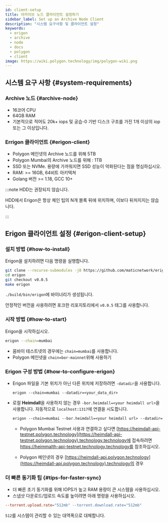 ```yaml
---
id: client-setup
title: 아카이브 노드 클라이언트 설정하기
sidebar_label: Set up an Archive Node Client
description: "시스템 요구사항 및 클라이언트 설정"
keywords:
  - erigon
  - archive
  - node
  - docs
  - polygon
  - client
image: https://wiki.polygon.technology/img/polygon-wiki.png
---
```


## 시스템 요구 사항 {#system-requirements}

### Archive 노드 {#archive-node}

- 16코어 CPU
- 64GB RAM
- 기본적으로 적어도 20k+ iops 및 공습-0 기반 디스크 구조를 가진 1개 이상의 iop 또는 그 이상입니다.

### Errigon 클라이언트 {#erigon-client}

- Polygon 메인넷의 Archive 노드를 위해 5TB
- Polygon Mumbai의 Archive 노드를 위해 : 1TB
- SSD 또는 NVMe. 용량에 가까워지면 SSD 성능이 악화된다는 점을 명심하십시오.
- RAM: >= 16GB, 64비트 아키텍쳐
- Golang 버전 >= 1.18, GCC 10+

:::note HDD는 권장되지 않습니다.

HDD에서 Erigon은 항상 체인 팁의 N개 블록 뒤에 위치하며, 이보다 뒤처지지는 않습니다.

:::

## Erigon 클라이언트 설정 {#erigon-client-setup}

### 설치 방법 {#how-to-install}

Erigon을 설치하려면 다음 명령을 실행합니다.

```bash
git clone --recurse-submodules -j8 https://github.com/maticnetwork/erigon.git
cd erigon
git checkout v0.0.5
make erigon
```

`./build/bin/erigon`에 바이너리가 생성됩니다.

안정적인 버전을 사용하려면 포크한 리포지토리에서 `v0.0.5` 태그를 사용합니다.

### 시작 방법 {#how-to-start}

Erigon을 시작하십시오.

```bash
erigon --chain=mumbai
```

- 뭄바이 테스트넷의 경우에는 `chain=mumbai`를 사용합니다.
- Polygon 메인넷을 `chain=bor-mainnet`위해 사용하기

### Erigon 구성 방법 {#how-to-configure-erigon}

- Erigon 파일을 기본 위치가 아닌 다른 위치에 저장하려면 `-datadir`을 사용합니다.

    ```
    erigon --chain=mumbai --datadir=<your_data_dir>
    ```

- 로컬 **Heimdall**을 사용하지 않는 경우 `-bor.heimdall=<your heimdall url>`을 사용합니다. 자동적으로 `localhost:1317`에 연결을 시도합니다.

    ```makefile
    erigon --chain=mumbai --bor.heimdall=<your heimdall url> --datadir=<your_data_dir>
    ```

    - Polygon Mumbai Testnet 사용과 연결하고 싶다면 [https://heimdall-api-testnet.polygon.technology](https://heimdall-api-testnet.polygon.technology).technology.technology에 접속하려면 https://heimmalth-api-testnet.technology.technology를 참조하십시오.

    - Polygon 메인넷의 경우 [https://heimdall-api.polygon.technology](https://heimdall-api.polygon.technology).technology의 경우

### 더 빠른 동기화 팁 {#tips-for-faster-sync}

- 더 빠른 초기 동기화를 위해 IOPS가 높고 RAM 용량이 큰 시스템을 사용하십시오.
- 스냅샷 다운로드/업로드 속도를 높이려면 아래 명령을 사용하십시오.

```makefile
--torrent.upload.rate="512mb" --torrent.download.rate="512mb"
```

`512`를 시스템이 관리할 수 있는 대역폭으로 대체합니다.
